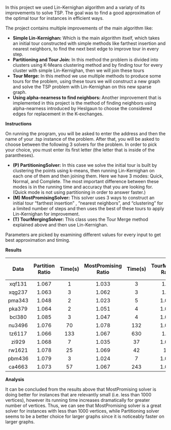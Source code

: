 In this project we used Lin-Kernighan algorithm and a variaty of its improvements to solve TSP. The goal was to find a good approximation of the optimal tour for instances in efficient ways.

The project contains multiple improvements of the main algorithm like:
- **Simple Lin-Kernighan:** Which is the main algorithm itself, which takes an initial tour constructed with simple methods like farthest insertion and nearest neighbors, to find the next best edge to improve tour in every step.
- **Partitioning and Tour Join:** In this method the problem is divided into clusters using K-Means clustering method and by finding tour for every cluster with simple Lin-Kernighan, then we will join these tours
- **Tour Merge:** In this method we use multiple methods to produce some tours for the problem, using these tours we will construct a new graph and solve the TSP problem with Lin-Kernighan on this new sparse graph.
- **Using  alpha-nearness to find neighbors:**  Another improvement that is implemented in this project is the method of finding neighbors using alpha-nearness introduced by Heslgaun to choose the considered edges for replacement in the K-exchanges.

**Instructions**

On running the program, you will be asked to enter the address and then the name of your .tsp instance of the problem. After that, you will be asked to choose between the following 3 solvers for the problem. In order to pick your choice, you must enter its first letter (the letter that is inside of the parantheses). 
- **(P) PartitioningSolver:** In this case we solve the initial tour is built by clustering the points using k-means, then running Lin-Kernighan on each one of them and then joining them. Here we have 3 modes: Quick, Normal, and Complete. The most important difference between these modes is in the running time and accuracy that you are looking for. (Quick mode is not using partitioning in order to answer faster.) 
- **(M) MostPromisingSolver:** This solver uses 3 ways to construct an initial tour “farthest insertion” , “nearest neighbors”, and “clustering”  for a limited number of steps and then uses the best of these tours to apply Lin-Kernighan for improvement.
- **(T) TourMergingSolver:** This class uses the Tour Merge method explained above and then use Lin-Kernighan.

Parameters are picked by examining different values for every input to get best approximation and timing. 

**Results**

| Data | Partition Ratio | Time(s)| MostPromising Ratio | Time(s) | TourMerging Ratio | Time(s) | Best Approximation Factor |
| :-------------: | :-------------:| :-----: | :-------------: | :-----: | :-----------: | :-----: | :--: |
| xqf131 |  1.067  |  1  | 1.033  | 3 | 1.06 | 6 | 1.033 |
| xqg237 |  1.063  | 3 | 1.062  |  3  | 1.07 | 3 | 1.062 |
| pma343  |   1.048 | 2 | 1.023  | 5  | 1.065 | 9 | 1.023 |
| pka379 | 1.064  | 2 | 1.051  | 4  | 1.045 | 17 | 1.045 |
| bcl380 | 1.085  | 3 | 1.047  | 4  | 1.088 | 12 | 1.047 |
| nu3496 | 1.076  | 70 | 1.078  | 132  | 1.091 | 944 | 1.076 |
| tz6117 | 1.066 | 133 | 1.067  | 630  | 1.09 | 1400 | 1.066 |
| zi929 | 1.068 | 7 | 1.035 | 37 | 1.084 | 18 | 1.035 |
| rw1621 | 1.078 | 25 | 1.069 | 42 | 1.1 | 30 | 1.069 |
| pbm436 | 1.079 | 3 | 1.024 | 7 | 1.087 | 4 | 1.024 |
| ca4663 | 1.073 | 57 | 1.067 | 243 |1.091 | 166 | 1.067 |


**Analysis**

It can be concluded from the results above that MostPromising solver is doing better for instances that are relevantly small (i.e. less than 1000 vertices), however its running time increases dramatically for greater number of vertices. Thus, we can see that MostPromising solver is a great solver for instances with less than 1000 vertices, while Partitioning solver seems to be a better choice for larger graphs since it is noticeably faster on larger graphs.

